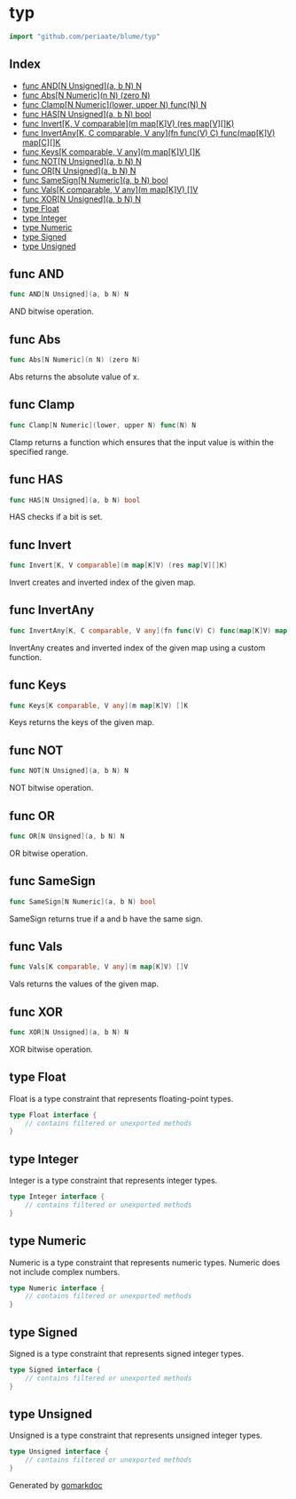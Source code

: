 <!-- Code generated by gomarkdoc. DO NOT EDIT -->

# typ

```go
import "github.com/periaate/blume/typ"
```

## Index

- [func AND\[N Unsigned\]\(a, b N\) N](<#AND>)
- [func Abs\[N Numeric\]\(n N\) \(zero N\)](<#Abs>)
- [func Clamp\[N Numeric\]\(lower, upper N\) func\(N\) N](<#Clamp>)
- [func HAS\[N Unsigned\]\(a, b N\) bool](<#HAS>)
- [func Invert\[K, V comparable\]\(m map\[K\]V\) \(res map\[V\]\[\]K\)](<#Invert>)
- [func InvertAny\[K, C comparable, V any\]\(fn func\(V\) C\) func\(map\[K\]V\) map\[C\]\[\]K](<#InvertAny>)
- [func Keys\[K comparable, V any\]\(m map\[K\]V\) \[\]K](<#Keys>)
- [func NOT\[N Unsigned\]\(a, b N\) N](<#NOT>)
- [func OR\[N Unsigned\]\(a, b N\) N](<#OR>)
- [func SameSign\[N Numeric\]\(a, b N\) bool](<#SameSign>)
- [func Vals\[K comparable, V any\]\(m map\[K\]V\) \[\]V](<#Vals>)
- [func XOR\[N Unsigned\]\(a, b N\) N](<#XOR>)
- [type Float](<#Float>)
- [type Integer](<#Integer>)
- [type Numeric](<#Numeric>)
- [type Signed](<#Signed>)
- [type Unsigned](<#Unsigned>)


<a name="AND"></a>
## func AND

```go
func AND[N Unsigned](a, b N) N
```

AND bitwise operation.

<a name="Abs"></a>
## func Abs

```go
func Abs[N Numeric](n N) (zero N)
```

Abs returns the absolute value of x.

<a name="Clamp"></a>
## func Clamp

```go
func Clamp[N Numeric](lower, upper N) func(N) N
```

Clamp returns a function which ensures that the input value is within the specified range.

<a name="HAS"></a>
## func HAS

```go
func HAS[N Unsigned](a, b N) bool
```

HAS checks if a bit is set.

<a name="Invert"></a>
## func Invert

```go
func Invert[K, V comparable](m map[K]V) (res map[V][]K)
```

Invert creates and inverted index of the given map.

<a name="InvertAny"></a>
## func InvertAny

```go
func InvertAny[K, C comparable, V any](fn func(V) C) func(map[K]V) map[C][]K
```

InvertAny creates and inverted index of the given map using a custom function.

<a name="Keys"></a>
## func Keys

```go
func Keys[K comparable, V any](m map[K]V) []K
```

Keys returns the keys of the given map.

<a name="NOT"></a>
## func NOT

```go
func NOT[N Unsigned](a, b N) N
```

NOT bitwise operation.

<a name="OR"></a>
## func OR

```go
func OR[N Unsigned](a, b N) N
```

OR bitwise operation.

<a name="SameSign"></a>
## func SameSign

```go
func SameSign[N Numeric](a, b N) bool
```

SameSign returns true if a and b have the same sign.

<a name="Vals"></a>
## func Vals

```go
func Vals[K comparable, V any](m map[K]V) []V
```

Vals returns the values of the given map.

<a name="XOR"></a>
## func XOR

```go
func XOR[N Unsigned](a, b N) N
```

XOR bitwise operation.

<a name="Float"></a>
## type Float

Float is a type constraint that represents floating\-point types.

```go
type Float interface {
    // contains filtered or unexported methods
}
```

<a name="Integer"></a>
## type Integer

Integer is a type constraint that represents integer types.

```go
type Integer interface {
    // contains filtered or unexported methods
}
```

<a name="Numeric"></a>
## type Numeric

Numeric is a type constraint that represents numeric types. Numeric does not include complex numbers.

```go
type Numeric interface {
    // contains filtered or unexported methods
}
```

<a name="Signed"></a>
## type Signed

Signed is a type constraint that represents signed integer types.

```go
type Signed interface {
    // contains filtered or unexported methods
}
```

<a name="Unsigned"></a>
## type Unsigned

Unsigned is a type constraint that represents unsigned integer types.

```go
type Unsigned interface {
    // contains filtered or unexported methods
}
```

Generated by [gomarkdoc](<https://github.com/princjef/gomarkdoc>)
